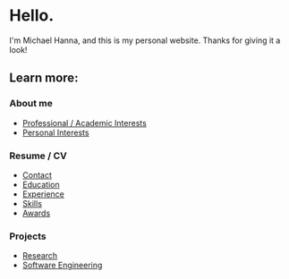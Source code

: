 # Hello.
I'm Michael Hanna, and this is my personal website. Thanks for giving it a look!

## Learn more:

### About me
- <a href='https://hannamw.github.io/about/#professional--academic-interests'>Professional / Academic Interests</a>
- <a href='https://hannamw.github.io/about/#personal-interests'>Personal Interests</a>

### Resume / CV
- <a href='https://hannamw.github.io/resume/'>Contact</a>
- <a href='https://hannamw.github.io/resume/#education'>Education</a>
- <a href='https://hannamw.github.io/resume/#experience'>Experience</a>
- <a href='https://hannamw.github.io/resume/#languages'>Skills</a>
- <a href='https://hannamw.github.io/resume/#honors'>Awards</a>

### Projects
- <a href='https://hannamw.github.io/projects/#'>Research</a>
- <a href='https://hannamw.github.io/projects/#software-engineering-projects'>Software Engineering</a>
